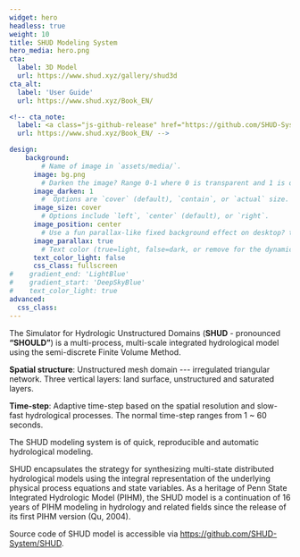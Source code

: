 ```yaml
---
widget: hero
headless: true
weight: 10
title: SHUD Modeling System
hero_media: hero.png
cta:
  label: 3D Model
  url: https://www.shud.xyz/gallery/shud3d
cta_alt:
  label: 'User Guide'
  url: https://www.shud.xyz/Book_EN/

<!-- cta_note:
  label: <a class="js-github-release" href="https://github.com/SHUD-System/SHUD" data-repo="SHUD-System/SHUD">SHUD Source Code<!-- V --></a>
  url: https://www.shud.xyz/Book_EN/ -->

design:
    background:
        # Name of image in `assets/media/`.
      image: bg.png
        # Darken the image? Range 0-1 where 0 is transparent and 1 is opaque.
      image_darken: 1
        #  Options are `cover` (default), `contain`, or `actual` size.
      image_size: cover
        # Options include `left`, `center` (default), or `right`.
      image_position: center
        # Use a fun parallax-like fixed background effect on desktop? true/false
      image_parallax: true
        # Text color (true=light, false=dark, or remove for the dynamic theme color).
      text_color_light: false
      css_class: fullscreen
#    gradient_end: 'LightBlue'
#    gradient_start: 'DeepSkyBlue'
#    text_color_light: true
advanced:
  css_class:
---
```



The Simulator for Hydrologic Unstructured Domains (**SHUD** - pronounced **“SHOULD”**) is a multi-process, multi-scale integrated hydrological model using the semi-discrete Finite Volume Method.


**Spatial structure**: Unstructured mesh domain --- irregulated triangular network. Three vertical layers: land surface, unstructured and saturated layers.

**Time-step**: Adaptive time-step based on the spatial resolution and slow-fast hydrological processes. The normal time-step ranges from 1 ~ 60 seconds.

The SHUD modeling system is of quick, reproducible and automatic hydrological modeling.


SHUD encapsulates the strategy for synthesizing multi-state distributed hydrological models using the integral representation of the underlying physical process equations and state variables. As a heritage of Penn State Integrated Hydrologic Model (PIHM), the SHUD model is a continuation of 16 years of PIHM modeling in hydrology and related fields since the release of its first PIHM version (Qu, 2004).

Source code of SHUD model is accessible via https://github.com/SHUD-System/SHUD.
